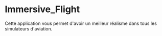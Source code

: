 # Immersive_Flight
Cette application vous permet d'avoir un meilleur réalisme dans tous les simulateurs d'aviation.
